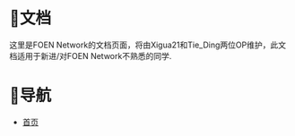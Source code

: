 # 📄文档
这里是FOEN Network的文档页面，将由Xigua21和Tie_Ding两位OP维护，此文档适用于新进/对FOEN Network不熟悉的同学.
# 🔗导航
- [首页](https://foenmc.github.io)
